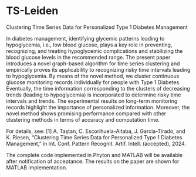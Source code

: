 # TS-Leiden
Clustering Time Series Data for Personalized Type 1 Diabetes Management

In diabetes management, identifying glycemic patterns leading to hypoglycemia, i.e., low blood glucose, plays a key role in preventing, recognizing, and treating hypoglycemic complications and stabilizing the blood glucose levels in the recommended range. The present paper introduces a novel graph-based algorithm for time series clustering and empirically proves its applicability to recognizing risky time intervals leading to hypoglycemia. By means of the novel method, we cluster continuous glucose monitoring records individually for people with Type 1 Diabetes. Eventually, the time information corresponding to the clusters of decreasing trends (leading to hypoglycemia) is incorporated to determine risky time intervals and trends. The experimental results on long-term monitoring records highlight the importance of personalized information. Moreover, the novel method shows promising performance compared with other clustering methods in terms of accuracy and computation time.

For details, see:
[1] A. Taştan, C. Escorihuela-Altaba, J. Garcia-Tirado, and K. Riesen, “Clustering Time Series Data for Personalized Type 1 Diabetes Management,” in Int. Conf. Pattern Recognit. Artif. Intell. (accepted), 2024.

The complete code implemented in Phyton and MATLAB will be available after notification of acceptance. The results on the paper are shown for MATLAB implementation.
